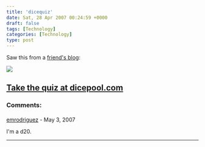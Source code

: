 ```yaml
---
title: 'dicequiz'
date: Sat, 28 Apr 2007 00:24:59 +0000
draft: false
tags: [Technology]
categories: [Technology]
type: post
---
```


Saw this from a [friend's blog](http://www.michaeldehaan.net/main/):

[![](http://dicepool.com/catalog/images/splats/boring.jpg)](http://dicepool.com/catalog/quiz.php)

[Take the quiz at dicepool.com](http://dicepool.com/catalog/quiz.php)
---
### Comments:
#### 
[emrodriguez](http://emrodriguez.wordpress.com/ "emrodriguez@nc.rr.com") - <time datetime="2007-05-09 20:26:51">May 3, 2007</time>

I'm a d20.
<hr />
